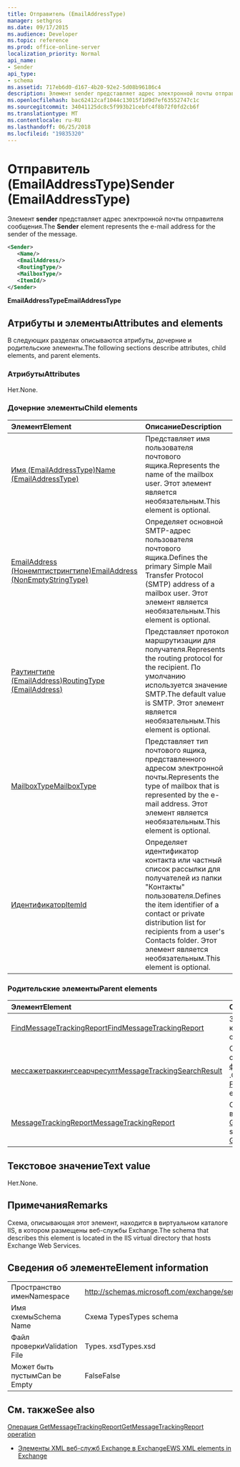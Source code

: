 ```yaml
---
title: Отправитель (EmailAddressType)
manager: sethgros
ms.date: 09/17/2015
ms.audience: Developer
ms.topic: reference
ms.prod: office-online-server
localization_priority: Normal
api_name:
- Sender
api_type:
- schema
ms.assetid: 717eb6d0-d167-4b20-92e2-5d08b96186c4
description: Элемент sender представляет адрес электронной почты отправителя сообщения.
ms.openlocfilehash: bac62412caf1044c13015f1d9d7ef63552747c1c
ms.sourcegitcommit: 34041125dc8c5f993b21cebfc4f8b72f0fd2cb6f
ms.translationtype: MT
ms.contentlocale: ru-RU
ms.lasthandoff: 06/25/2018
ms.locfileid: "19835320"
---
```

# <a name="sender-emailaddresstype"></a><span data-ttu-id="8f64c-103">Отправитель (EmailAddressType)</span><span class="sxs-lookup"><span data-stu-id="8f64c-103">Sender (EmailAddressType)</span></span>

<span data-ttu-id="8f64c-104">Элемент **sender** представляет адрес электронной почты отправителя сообщения.</span><span class="sxs-lookup"><span data-stu-id="8f64c-104">The **Sender** element represents the e-mail address for the sender of the message.</span></span> 
  
```XML
<Sender>
   <Name/>
   <EmailAddress/>
   <RoutingType/>
   <MailboxType/>
   <ItemId/>
</Sender>
```

 <span data-ttu-id="8f64c-105">**EmailAddressType**</span><span class="sxs-lookup"><span data-stu-id="8f64c-105">**EmailAddressType**</span></span>
## <a name="attributes-and-elements"></a><span data-ttu-id="8f64c-106">Атрибуты и элементы</span><span class="sxs-lookup"><span data-stu-id="8f64c-106">Attributes and elements</span></span>

<span data-ttu-id="8f64c-107">В следующих разделах описываются атрибуты, дочерние и родительские элементы.</span><span class="sxs-lookup"><span data-stu-id="8f64c-107">The following sections describe attributes, child elements, and parent elements.</span></span>
  
### <a name="attributes"></a><span data-ttu-id="8f64c-108">Атрибуты</span><span class="sxs-lookup"><span data-stu-id="8f64c-108">Attributes</span></span>

<span data-ttu-id="8f64c-109">Нет.</span><span class="sxs-lookup"><span data-stu-id="8f64c-109">None.</span></span>
  
### <a name="child-elements"></a><span data-ttu-id="8f64c-110">Дочерние элементы</span><span class="sxs-lookup"><span data-stu-id="8f64c-110">Child elements</span></span>

|<span data-ttu-id="8f64c-111">**Элемент**</span><span class="sxs-lookup"><span data-stu-id="8f64c-111">**Element**</span></span>|<span data-ttu-id="8f64c-112">**Описание**</span><span class="sxs-lookup"><span data-stu-id="8f64c-112">**Description**</span></span>|
|:-----|:-----|
|[<span data-ttu-id="8f64c-113">Имя (EmailAddressType)</span><span class="sxs-lookup"><span data-stu-id="8f64c-113">Name (EmailAddressType)</span></span>](name-emailaddresstype.md) <br/> |<span data-ttu-id="8f64c-114">Представляет имя пользователя почтового ящика.</span><span class="sxs-lookup"><span data-stu-id="8f64c-114">Represents the name of the mailbox user.</span></span> <span data-ttu-id="8f64c-115">Этот элемент является необязательным.</span><span class="sxs-lookup"><span data-stu-id="8f64c-115">This element is optional.</span></span>  <br/> |
|[<span data-ttu-id="8f64c-116">EmailAddress (Нонемптистрингтипе)</span><span class="sxs-lookup"><span data-stu-id="8f64c-116">EmailAddress (NonEmptyStringType)</span></span>](emailaddress-nonemptystringtype.md) <br/> |<span data-ttu-id="8f64c-117">Определяет основной SMTP-адрес пользователя почтового ящика.</span><span class="sxs-lookup"><span data-stu-id="8f64c-117">Defines the primary Simple Mail Transfer Protocol (SMTP) address of a mailbox user.</span></span> <span data-ttu-id="8f64c-118">Этот элемент является необязательным.</span><span class="sxs-lookup"><span data-stu-id="8f64c-118">This element is optional.</span></span>  <br/> |
|[<span data-ttu-id="8f64c-119">Раутингтипе (EmailAddress)</span><span class="sxs-lookup"><span data-stu-id="8f64c-119">RoutingType (EmailAddress)</span></span>](routingtype-emailaddress.md) <br/> |<span data-ttu-id="8f64c-120">Представляет протокол маршрутизации для получателя.</span><span class="sxs-lookup"><span data-stu-id="8f64c-120">Represents the routing protocol for the recipient.</span></span> <span data-ttu-id="8f64c-121">По умолчанию используется значение SMTP.</span><span class="sxs-lookup"><span data-stu-id="8f64c-121">The default value is SMTP.</span></span> <span data-ttu-id="8f64c-122">Этот элемент является необязательным.</span><span class="sxs-lookup"><span data-stu-id="8f64c-122">This element is optional.</span></span>  <br/> |
|[<span data-ttu-id="8f64c-123">MailboxType</span><span class="sxs-lookup"><span data-stu-id="8f64c-123">MailboxType</span></span>](mailboxtype.md) <br/> |<span data-ttu-id="8f64c-124">Представляет тип почтового ящика, представленного адресом электронной почты.</span><span class="sxs-lookup"><span data-stu-id="8f64c-124">Represents the type of mailbox that is represented by the e-mail address.</span></span> <span data-ttu-id="8f64c-125">Этот элемент является необязательным.</span><span class="sxs-lookup"><span data-stu-id="8f64c-125">This element is optional.</span></span>  <br/> |
|[<span data-ttu-id="8f64c-126">Идентификатор</span><span class="sxs-lookup"><span data-stu-id="8f64c-126">ItemId</span></span>](itemid.md) <br/> |<span data-ttu-id="8f64c-127">Определяет идентификатор контакта или частный список рассылки для получателей из папки "Контакты" пользователя.</span><span class="sxs-lookup"><span data-stu-id="8f64c-127">Defines the item identifier of a contact or private distribution list for recipients from a user's Contacts folder.</span></span> <span data-ttu-id="8f64c-128">Этот элемент является необязательным.</span><span class="sxs-lookup"><span data-stu-id="8f64c-128">This element is optional.</span></span>  <br/> |
   
### <a name="parent-elements"></a><span data-ttu-id="8f64c-129">Родительские элементы</span><span class="sxs-lookup"><span data-stu-id="8f64c-129">Parent elements</span></span>

|<span data-ttu-id="8f64c-130">**Элемент**</span><span class="sxs-lookup"><span data-stu-id="8f64c-130">**Element**</span></span>|<span data-ttu-id="8f64c-131">**Описание**</span><span class="sxs-lookup"><span data-stu-id="8f64c-131">**Description**</span></span>|
|:-----|:-----|
|[<span data-ttu-id="8f64c-132">FindMessageTrackingReport</span><span class="sxs-lookup"><span data-stu-id="8f64c-132">FindMessageTrackingReport</span></span>](findmessagetrackingreport.md) <br/> |<span data-ttu-id="8f64c-133">Задает условия для типов сообщений, которые требуется найти.</span><span class="sxs-lookup"><span data-stu-id="8f64c-133">Specifies criteria for the types of messages to find.</span></span>  <br/> |
|[<span data-ttu-id="8f64c-134">мессажетраккингсеарчресулт</span><span class="sxs-lookup"><span data-stu-id="8f64c-134">MessageTrackingSearchResult</span></span>](messagetrackingsearchresult.md) <br/> |<span data-ttu-id="8f64c-135">Содержит один результат одного сообщения для элемента [финдмессажетраккингрепортреспонсе](findmessagetrackingreportresponse.md) .</span><span class="sxs-lookup"><span data-stu-id="8f64c-135">Contains a single message result for a [FindMessageTrackingReportResponse](findmessagetrackingreportresponse.md) element.</span></span>  <br/> |
|[<span data-ttu-id="8f64c-136">MessageTrackingReport</span><span class="sxs-lookup"><span data-stu-id="8f64c-136">MessageTrackingReport</span></span>](messagetrackingreport.md) <br/> |<span data-ttu-id="8f64c-137">Содержит одно сообщение, которое возвращается в [Операция GetMessageTrackingReport](getmessagetrackingreport-operation.md).</span><span class="sxs-lookup"><span data-stu-id="8f64c-137">Contains a single message that is returned in a [GetMessageTrackingReport operation](getmessagetrackingreport-operation.md).</span></span>  <br/> |
   
## <a name="text-value"></a><span data-ttu-id="8f64c-138">Текстовое значение</span><span class="sxs-lookup"><span data-stu-id="8f64c-138">Text value</span></span>

<span data-ttu-id="8f64c-139">Нет.</span><span class="sxs-lookup"><span data-stu-id="8f64c-139">None.</span></span>
  
## <a name="remarks"></a><span data-ttu-id="8f64c-140">Примечания</span><span class="sxs-lookup"><span data-stu-id="8f64c-140">Remarks</span></span>

<span data-ttu-id="8f64c-141">Схема, описывающая этот элемент, находится в виртуальном каталоге IIS, в котором размещены веб-службы Exchange.</span><span class="sxs-lookup"><span data-stu-id="8f64c-141">The schema that describes this element is located in the IIS virtual directory that hosts Exchange Web Services.</span></span>
  
## <a name="element-information"></a><span data-ttu-id="8f64c-142">Сведения об элементе</span><span class="sxs-lookup"><span data-stu-id="8f64c-142">Element information</span></span>

|||
|:-----|:-----|
|<span data-ttu-id="8f64c-143">Пространство имен</span><span class="sxs-lookup"><span data-stu-id="8f64c-143">Namespace</span></span>  <br/> |http://schemas.microsoft.com/exchange/services/2006/types  <br/> |
|<span data-ttu-id="8f64c-144">Имя схемы</span><span class="sxs-lookup"><span data-stu-id="8f64c-144">Schema Name</span></span>  <br/> |<span data-ttu-id="8f64c-145">Схема Types</span><span class="sxs-lookup"><span data-stu-id="8f64c-145">Types schema</span></span>  <br/> |
|<span data-ttu-id="8f64c-146">Файл проверки</span><span class="sxs-lookup"><span data-stu-id="8f64c-146">Validation File</span></span>  <br/> |<span data-ttu-id="8f64c-147">Types. xsd</span><span class="sxs-lookup"><span data-stu-id="8f64c-147">Types.xsd</span></span>  <br/> |
|<span data-ttu-id="8f64c-148">Может быть пустым</span><span class="sxs-lookup"><span data-stu-id="8f64c-148">Can be Empty</span></span>  <br/> |<span data-ttu-id="8f64c-149">False</span><span class="sxs-lookup"><span data-stu-id="8f64c-149">False</span></span>  <br/> |
   
## <a name="see-also"></a><span data-ttu-id="8f64c-150">См. также</span><span class="sxs-lookup"><span data-stu-id="8f64c-150">See also</span></span>



[<span data-ttu-id="8f64c-151">Операция GetMessageTrackingReport</span><span class="sxs-lookup"><span data-stu-id="8f64c-151">GetMessageTrackingReport operation</span></span>](getmessagetrackingreport-operation.md)


- [<span data-ttu-id="8f64c-152">Элементы XML веб-служб Exchange в Exchange</span><span class="sxs-lookup"><span data-stu-id="8f64c-152">EWS XML elements in Exchange</span></span>](ews-xml-elements-in-exchange.md)

